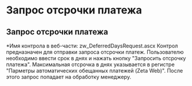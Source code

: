 ﻿---
description: 2.4.7
---
# Запрос отсрочки  платежа
## Запрос отсрочки  платежа
*Имя контрола в веб-части: zw_DeferredDaysRequest.ascx
Контрол предназначен для отправки запроса отсрочки платеж. 
Пользователю необходимо ввести срок в днях и нажать кнопку "Запросить отсрочку платежа". Максимальная отсрочка в днях указывается в регистре "Парметры автоматических обещанных платежей (Zeta Web)".
После этого запрос попадает на обработку менеджеру.
